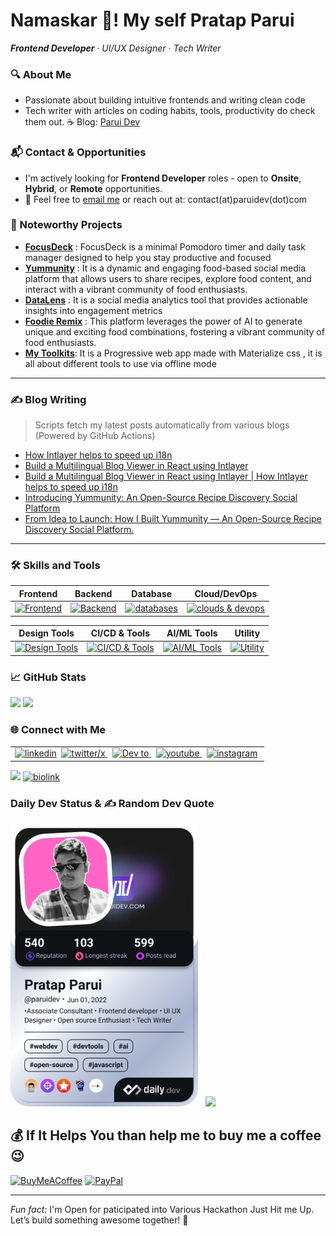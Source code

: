
# Namaskar 🙏! My self **Pratap Parui** 
_**Frontend Developer** · UI/UX Designer · Tech Writer_  

### 🔍 About Me 
- Passionate about building intuitive frontends and writing clean code  
- Tech writer with articles on coding habits, tools, productivity do check them out. ☕ Blog: [Parui Dev](http://www.paruidev.com)

### 📬 Contact & Opportunities
- I'm actively looking for **Frontend Developer** roles - open to **Onsite**, **Hybrid**, or **Remote** opportunities.
- 📧 Feel free to [email me](mailto:contact@paruidev.com) or reach out at: contact(at)paruidev(dot)com

### 🚧 Noteworthy Projects  
- **[FocusDeck](https://github.com/pratap360/focus-desk)** : FocusDeck is a minimal Pomodoro timer and daily task manager designed to help you stay productive and focused
- **[Yummunity](https://github.com/pratap360/yummunity)** : It is a dynamic and engaging food-based social media platform that allows users to share recipes, explore food content, and interact with a vibrant community of food enthusiasts.
- **[DataLens](https://github.com/pratap360/DataLens)** : It is a social media analytics tool that provides actionable insights into engagement metrics
- **[Foodie Remix](https://github.com/pratap360/foodie-remix)** : This platform leverages the power of AI to generate unique and exciting food combinations, fostering a vibrant community of food enthusiasts.
- **[My Toolkits](https://github.com/pratap360/MyToolKits)**: It is a Progressive web app made with Materialize css , it is all about different tools to use via offline mode
---

### ✍️ Blog Writing  

> Scripts fetch my latest posts automatically from various blogs (Powered by GitHub Actions)
<!-- BLOG-POST-LIST:START -->
- [How Intlayer helps to speed up i18n](https://dev.to/pratap360/how-intlayer-helps-to-speed-up-i18n-4mh2)
- [Build a Multilingual Blog Viewer in React using Intlayer](https://medium.com/@Parui_Pratap/build-a-multilingual-blog-viewer-in-react-using-intlayer-ec1c7ac47653?source=rss-e70db2d95398------2)
- [Build a Multilingual Blog Viewer in React using Intlayer | How Intlayer helps to speed up i18n](https://www.paruidev.com/2025/08/how-intlayer-helps-to-speed-up-i18n.html)
- [Introducing Yummunity: An Open-Source Recipe Discovery Social Platform](https://dev.to/pratap360/introducing-yummunity-an-open-source-recipe-discovery-social-platform-4fgg)
- [From Idea to Launch: How I Built Yummunity — An Open-Source Recipe Discovery Social Platform.](https://medium.com/@Parui_Pratap/from-idea-to-launch-how-i-built-yummunity-a-social-platform-6456af9ee154?source=rss-e70db2d95398------2)
<!-- BLOG-POST-LIST:END -->
---

### 🛠 Skills and Tools

| **Frontend**              | **Backend**                 | **Database**                 | **Cloud/DevOps**               |
|---------------------------|-----------------------------|------------------------------|--------------------------------|
|<a href="https://skillicons.dev"><img src="https://skillicons.dev/icons?i=angular,react,html,css,javascript,typescript,materialui,bootstrap,tailwindcss&theme=dark&perline=3" alt="Frontend"/></a>    | <a href="https://skillicons.dev"><img src="https://skillicons.dev/icons?i=nodejs,expressjs,reactivex,python,django,flask&theme=dark&perline=3" alt="Backend" /></a>      | <a href="https://skillicons.dev"><img src="https://skillicons.dev/icons?i=postgresql,mongodb,firebase,supabase,appwrite,sqlite&theme=dark&perline=3" alt="databases" /></a>   | <a href="https://skillicons.dev"><img src="https://skillicons.dev/icons?i=gcp,azure,aws&theme=dark&perline=3" alt="clouds & devops" /></a>      |


| **Design Tools**          | **CI/CD & Tools**            | **AI/ML Tools**          | **Utility**                  |
|---------------------------|-------------------------------|-------------------------------|-------------------------------|
| <a href="https://skillicons.dev"><img src="https://skillicons.dev/icons?i=figma,xd,illustrator,photoshop&theme=dark&perline=2" alt="Design Tools" /></a>  | <a href="https://skillicons.dev"><img src="https://skillicons.dev/icons?i=git,githubactions,jenkins&theme=dark&perline=3" alt="CI/CD & Tools" /></a>                | <a href="https://skillicons.dev"><img src="https://skillicons.dev/icons?i=tensorflow,scikitlearn,pytorch&theme=dark&perline=3" alt="AI/ML Tools" /></a> |<a href="https://skillicons.dev"><img src="https://skillicons.dev/icons?i=postman,vscode,vscodium,powershell,windows,linux&theme=dark&perline=3" alt="Utility" /></a>             |




### 📈 GitHub Stats  
![](https://github-readme-stats.vercel.app/api?username=pratap360&theme=github_dark_dimmed&hide_border=true&include_all_commits=false&count_private=false)
![](https://nirzak-streak-stats.vercel.app/?user=pratap360&theme=github_dark_dimmed&hide_border=true)
<!--![](https://github-readme-stats.vercel.app/api/top-langs/?username=pratap360&theme=github_dark_dimmed&hide_border=true&include_all_commits=false&count_private=false&layout=compact)-->

<!-- ![](https://github-readme-stats.vercel.app/api?username=pratap360&theme=vue-dark&hide_border=false&include_all_commits=false&count_private=true)
![](https://github-readme-streak-stats.herokuapp.com/?user=pratap360&theme=vue-dark&hide_border=false)
![](https://github-readme-stats.vercel.app/api/top-langs/?username=pratap360&theme=vue-dark&hide_border=false&include_all_commits=false&count_private=true&layout=compact) -->

### 🌐 Connect with Me

<table>
    <tr>
    <td>
    <a href="https://linkedin.com/in/pratap-parui/" target='_blank'>
    <img src="https://skillicons.dev/icons?i=linkedin&theme=dark&perline=15" alt="linkedin" width="40" height="40"/></a>&nbsp;
    <a href="https://twitter.com/parui_pratap" target='_blank'>
    <img src="https://skillicons.dev/icons?i=twitter&theme=dark&perline=15" alt="twitter/x" width="40" height="40"/> </a>&nbsp;
    <a href="https://dev.to/pratap360" target='_blank'>
    <img src="https://skillicons.dev/icons?i=devto&theme=dark&perline=15" alt="Dev to" width="40" height="40"/> </a>&nbsp;
    <a href="https://www.youtube.com/@parui_pratap" target='_blank'>
    <img src="https://go-skill-icons.vercel.app/api/icons?i=youtube" alt="youtube" width="40" height="40"/> </a>&nbsp;
    <a href="https://instagram.com/mr_sumbuddy" target='_blank'>
    <img src="https://skillicons.dev/icons?i=instagram&theme=dark&perline=15" alt="instagram" width="40" height="40"/></a>&nbsp;
    </td>
  </tr>
</table>

![](https://komarev.com/ghpvc/?username=pratap360&style=for-the-badge&color=blueviolet)
[![biolink](https://img.shields.io/badge/Pratap_Parui.bio.link-222?style=for-the-badge&logo=biolink&logoColor=white)](https://pratapparui.bio.link/)


### Daily Dev Status & ✍️ Random Dev Quote
 <a href="https://app.daily.dev/paruidev"><img src="./devcard.png?type=wide&r=4xv" width="300" alt="Pratap Parui's Dev Card"/></a> &nbsp; ![](https://quotes-github-readme.vercel.app/api?type=vetical&theme=radical) 
<!--<a href="https://app.daily.dev/paruidev"><img src="https://api.daily.dev/devcards/v2/0TFbWJjSOcHDGqaxvPOjE.png?type=wide&r=4xv" width="652" alt="Pratap Parui's Dev Card"/></a>--> 

## 💰 If It Helps You than help me to buy me a coffee  😉
  [![BuyMeACoffee](https://img.shields.io/badge/Buy%20Me%20a%20Coffee-ffdd00?style=for-the-badge&logo=buy-me-a-coffee&logoColor=black)](https://buymeacoffee.com/mrparuiweb) [![PayPal](https://img.shields.io/badge/PayPal-00457C?style=for-the-badge&logo=paypal&logoColor=white)](https://paypal.me/pratapparui) 

---
*Fun fact:* I'm Open for paticipated into Various Hackathon Just Hit me Up. Let’s build something awesome together! 🚀

























<!-- ### Hi there 👋  Welcome to Github   -->

<!-- WOW 😮 I know you will here to check this readme raw file 😂 I can read your mind 🧠 if you read this just follow me on github 👍 -->

<!-- I'm Indian Developer 👨‍💻 and currently doing multi-tasking...⌨️
- 🔭 I’m currently working on my personal project name called My toolskit.
- 🌱 I’m currently learning PWA along with React Js ,Go lang ,Google Cloud Platform and even counting 🤔
- 💬 Ask me about any things that realted to Technology 
- :heart_eyes: Open-Source enthusiast passionate about Web Dev,Game dev, Clouds stuffs , AI & ML , IOT Gadgets & a lot more :smirk:
- Always try to learning new things as always but never give up :pray:
- 😄 Pronouns: He / Him
- ⚡ Fun fact: Multi talented 😎🤏
- 📫 How to reach me:   :point_down:  -->

<!-- &nbsp; 
[<img src="https://img.icons8.com/color/48/000000/twitter.png" width="3.5%"/>](https://twitter.com/parui_pratap) &nbsp; 
[<img src="https://img.icons8.com/color/48/000000/linkedin.png" width="3.5%"/>](https://www.linkedin.com/in/pratap-parui-mr-sumbuddy/) &nbsp; 
[<img src="https://img.icons8.com/fluency/48/000000/instagram-new.png" width="3.5%"/>](https://www.instagram.com/mr_sumbuddy/) &nbsp; 
[<img src="https://img.icons8.com/fluency/48/000000/pinterest.png"/>](https://in.pinterest.com/pratapparui/) &nbsp; 
[<img src="https://img.icons8.com/sf-regular-filled/48/000000/medium-logo.png" width="3.5%"/>](https://medium.com/@Parui_Pratap)&nbsp; 
[<img src="https://img.icons8.com/color/48/000000/youtube-play.png" width="3.5%"/>](https://www.youtube.com/channel/UCysg1ppjxHOu2Gdydb7o9Ag) &nbsp; 

&nbsp; 

![Profile Views](https://komarev.com/ghpvc/?username=pratap360&style=flat-square) -->

<!--  Be free to browse my github and give your opinion. -->
<!-- ![Visits Badge](https://badges.pufler.dev/visits/pratap360/pratap360) -->
<!--comment 
**pratap360/pratap360** is a ✨ _special_ ✨ repository because its `README.md` (this file) appears on your GitHub profile.
Here are some ideas to get you started: 
- 👯 I’m looking to collaborate on ...
- 🤔 I’m looking for help with 
-->
